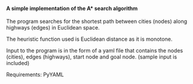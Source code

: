 #### A simple implementation of the A* search algorithm

The program searches for the shortest path between cities (nodes) along highways (edges) in Euclidean space.

The heuristic function used is Euclidean distance as it is monotone.

Input to the program is in the form of a yaml file that contains the nodes (cities), edges (highways), start node and goal node. (sample input is included)

Requirements:
PyYAML
